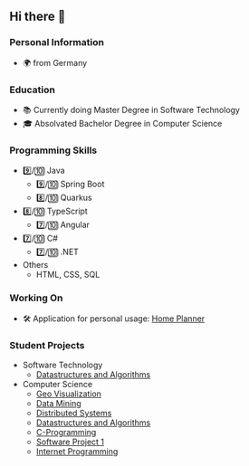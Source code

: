 ## Hi there 👋

### Personal Information

* 🌍 from Germany

### Education

* 📚 Currently doing Master Degree in Software Technology
* 🎓 Absolvated Bachelor Degree in Computer Science

### Programming Skills

* 9️⃣/🔟 Java
  * 9️⃣/🔟 Spring Boot
  * 8️⃣/🔟 Quarkus
* 8️⃣/🔟 TypeScript
  * 7️⃣/🔟 Angular
* 7️⃣/🔟 C#
  * 7️⃣/🔟 .NET
* Others
  * HTML, CSS, SQL

### Working On

* 🛠️ Application for personal usage: [Home Planner](https://github.com/home-planner-group)

### Student Projects

* Software Technology
  * [Datastructures and Algorithms](https://github.com/felixsteinke/Motion-Planner)
* Computer Science
  * [Geo Visualization](https://github.com/felixsteinke/Leaflet-Geo-Visualization)
  * [Data Mining](https://github.com/felixsteinke/DataMining-ArffGenerator)
  * [Distributed Systems](https://github.com/felixsteinke/Distributed-Systems-Templates)
  * [Datastructures and Algorithms](https://github.com/felixsteinke/RCPSP-Scheduler)
  * [C-Programming](https://github.com/felixsteinke/C-Prototypes)
  * [Software Project 1](https://github.com/felixsteinke/Java-RMI-Simulator)
  * [Internet Programming](https://github.com/felixsteinke/IPR-EasyKitchen)


<!--
**felixsteinke/felixsteinke** is a ✨ _special_ ✨ repository because its `README.md` (this file) appears on your GitHub profile.

Here are some ideas to get you started:

- 🔭 I’m currently working on ...
- 🌱 I’m currently learning ...
- 👯 I’m looking to collaborate on ...
- 🤔 I’m looking for help with ...
- 💬 Ask me about ...
- 📫 How to reach me: ...
- 😄 Pronouns: ...
- ⚡ Fun fact: ...
-->
